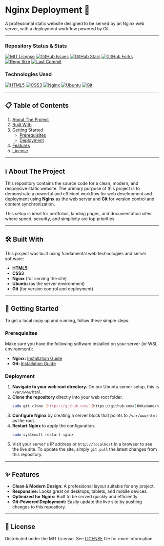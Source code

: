 # Nginx Deployment 🚀

A professional static website designed to be served by an Nginx web server, with a deployment workflow powered by Git.

---

### Repository Status & Stats
[![MIT License](https://img.shields.io/badge/License-MIT-green.svg)](https://opensource.org/licenses/MIT)
[![GitHub Issues](https://img.shields.io/github/issues/OmKadane/nginx-deployment)](https://github.com/OmKadane/nginx-deployment/issues)
[![GitHub Stars](https://img.shields.io/github/stars/OmKadane/nginx-deployment)](https://github.com/OmKadane/nginx-deployment/stargazers)
[![GitHub Forks](https://img.shields.io/github/forks/OmKadane/nginx-deployment)](https://github.com/OmKadane/nginx-deployment/network)
[![Repo Size](https://img.shields.io/github/repo-size/OmKadane/nginx-deployment)](https://github.com/OmKadane/nginx-deployment)
[![Last Commit](https://img.shields.io/github/last-commit/OmKadane/nginx-deployment)](https://github.com/OmKadane/nginx-deployment/commits/main)

### Technologies Used
[![HTML5](https://img.shields.io/badge/HTML5-E34F26?style=for-the-badge&logo=html5&logoColor=white)](https://developer.mozilla.org/en-US/docs/Web/Guide/HTML/HTML5)
[![CSS3](https://img.shields.io/badge/CSS3-1572B6?style=for-the-badge&logo=css3&logoColor=white)](https://developer.mozilla.org/en-US/docs/Web/CSS)
[![Nginx](https://img.shields.io/badge/Nginx-009639?style=for-the-badge&logo=nginx&logoColor=white)](https://nginx.org/)
[![Ubuntu](https://img.shields.io/badge/Ubuntu-E95420?style=for-the-badge&logo=ubuntu&logoColor=white)](https://ubuntu.com/)
[![Git](https://img.shields.io/badge/Git-F05032?style=for-the-badge&logo=git&logoColor=white)](https://git-scm.com/)

---

## 📋 Table of Contents

1.  [About The Project](#ℹ️-about-the-project)
2.  [Built With](#🛠️-built-with)
3.  [Getting Started](#🚀-getting-started)
    * [Prerequisites](#prerequisites)
    * [Deployment](#deployment)
4.  [Features](#✨-features)
5.  [License](#📄-license)

---

## ℹ️ About The Project

This repository contains the source code for a clean, modern, and responsive static website. The primary purpose of this project is to demonstrate a powerful and efficient workflow for web development and deployment using **Nginx** as the web server and **Git** for version control and content synchronization.

This setup is ideal for portfolios, landing pages, and documentation sites where speed, security, and simplicity are top priorities.



---

## 🛠️ Built With

This project was built using fundamental web technologies and server software:

* **HTML5**
* **CSS3**
* **Nginx** (for serving the site)
* **Ubuntu** (as the server environment)
* **Git** (for version control and deployment)

---

## 🚀 Getting Started

To get a local copy up and running, follow these simple steps.

### Prerequisites

Make sure you have the following software installed on your server (or WSL environment):

* **Nginx:** [Installation Guide](https://nginx.org/en/docs/install.html)
* **Git:** [Installation Guide](https://git-scm.com/book/en/v2/Getting-Started-Installing-Git)

### Deployment

1.  **Navigate to your web root directory.** On our Ubuntu server setup, this is `/var/www/html`.
2.  **Clone the repository** directly into your web root folder.
    ```sh
    sudo git clone [https://github.com/](https://github.com/)OmKadane/nginx-deployment /var/www/html
    ```
3.  **Configure Nginx** by creating a server block that points to `/var/www/html` as the root.
4.  **Restart Nginx** to apply the configuration.
    ```sh
    sudo systemctl restart nginx
    ```
5.  Visit your server's IP address or `http://localhost` in a browser to see the live site. To update the site, simply `git pull` the latest changes from this repository.

---

## ✨ Features

* **Clean & Modern Design:** A professional layout suitable for any project.
* **Responsive:** Looks great on desktops, tablets, and mobile devices.
* **Optimized for Nginx:** Built to be served quickly and efficiently.
* **Git-Powered Deployment:** Easily update the live site by pushing changes to this repository.

---

## 📄 License

Distributed under the MIT License. See [LICENSE](LICENSE) file for more information.